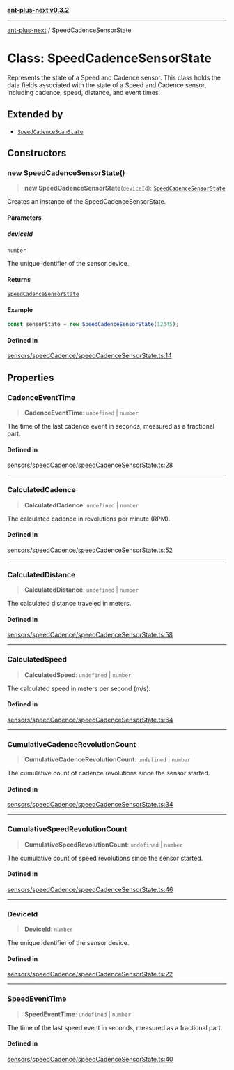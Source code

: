 [**ant-plus-next v0.3.2**](../README.md)

***

[ant-plus-next](../README.md) / SpeedCadenceSensorState

# Class: SpeedCadenceSensorState

Represents the state of a Speed and Cadence sensor.
This class holds the data fields associated with the state of a Speed and Cadence sensor, including
cadence, speed, distance, and event times.

## Extended by

- [`SpeedCadenceScanState`](SpeedCadenceScanState.md)

## Constructors

### new SpeedCadenceSensorState()

> **new SpeedCadenceSensorState**(`deviceId`): [`SpeedCadenceSensorState`](SpeedCadenceSensorState.md)

Creates an instance of the SpeedCadenceSensorState.

#### Parameters

##### deviceId

`number`

The unique identifier of the sensor device.

#### Returns

[`SpeedCadenceSensorState`](SpeedCadenceSensorState.md)

#### Example

```ts
const sensorState = new SpeedCadenceSensorState(12345);
```

#### Defined in

[sensors/speedCadence/speedCadenceSensorState.ts:14](https://github.com/Benjamin-Stefan/ant-plus-next/blob/c98e5e404c47b4703ad614bf119e7be885968f1a/src/sensors/speedCadence/speedCadenceSensorState.ts#L14)

## Properties

### CadenceEventTime

> **CadenceEventTime**: `undefined` \| `number`

The time of the last cadence event in seconds, measured as a fractional part.

#### Defined in

[sensors/speedCadence/speedCadenceSensorState.ts:28](https://github.com/Benjamin-Stefan/ant-plus-next/blob/c98e5e404c47b4703ad614bf119e7be885968f1a/src/sensors/speedCadence/speedCadenceSensorState.ts#L28)

***

### CalculatedCadence

> **CalculatedCadence**: `undefined` \| `number`

The calculated cadence in revolutions per minute (RPM).

#### Defined in

[sensors/speedCadence/speedCadenceSensorState.ts:52](https://github.com/Benjamin-Stefan/ant-plus-next/blob/c98e5e404c47b4703ad614bf119e7be885968f1a/src/sensors/speedCadence/speedCadenceSensorState.ts#L52)

***

### CalculatedDistance

> **CalculatedDistance**: `undefined` \| `number`

The calculated distance traveled in meters.

#### Defined in

[sensors/speedCadence/speedCadenceSensorState.ts:58](https://github.com/Benjamin-Stefan/ant-plus-next/blob/c98e5e404c47b4703ad614bf119e7be885968f1a/src/sensors/speedCadence/speedCadenceSensorState.ts#L58)

***

### CalculatedSpeed

> **CalculatedSpeed**: `undefined` \| `number`

The calculated speed in meters per second (m/s).

#### Defined in

[sensors/speedCadence/speedCadenceSensorState.ts:64](https://github.com/Benjamin-Stefan/ant-plus-next/blob/c98e5e404c47b4703ad614bf119e7be885968f1a/src/sensors/speedCadence/speedCadenceSensorState.ts#L64)

***

### CumulativeCadenceRevolutionCount

> **CumulativeCadenceRevolutionCount**: `undefined` \| `number`

The cumulative count of cadence revolutions since the sensor started.

#### Defined in

[sensors/speedCadence/speedCadenceSensorState.ts:34](https://github.com/Benjamin-Stefan/ant-plus-next/blob/c98e5e404c47b4703ad614bf119e7be885968f1a/src/sensors/speedCadence/speedCadenceSensorState.ts#L34)

***

### CumulativeSpeedRevolutionCount

> **CumulativeSpeedRevolutionCount**: `undefined` \| `number`

The cumulative count of speed revolutions since the sensor started.

#### Defined in

[sensors/speedCadence/speedCadenceSensorState.ts:46](https://github.com/Benjamin-Stefan/ant-plus-next/blob/c98e5e404c47b4703ad614bf119e7be885968f1a/src/sensors/speedCadence/speedCadenceSensorState.ts#L46)

***

### DeviceId

> **DeviceId**: `number`

The unique identifier of the sensor device.

#### Defined in

[sensors/speedCadence/speedCadenceSensorState.ts:22](https://github.com/Benjamin-Stefan/ant-plus-next/blob/c98e5e404c47b4703ad614bf119e7be885968f1a/src/sensors/speedCadence/speedCadenceSensorState.ts#L22)

***

### SpeedEventTime

> **SpeedEventTime**: `undefined` \| `number`

The time of the last speed event in seconds, measured as a fractional part.

#### Defined in

[sensors/speedCadence/speedCadenceSensorState.ts:40](https://github.com/Benjamin-Stefan/ant-plus-next/blob/c98e5e404c47b4703ad614bf119e7be885968f1a/src/sensors/speedCadence/speedCadenceSensorState.ts#L40)
